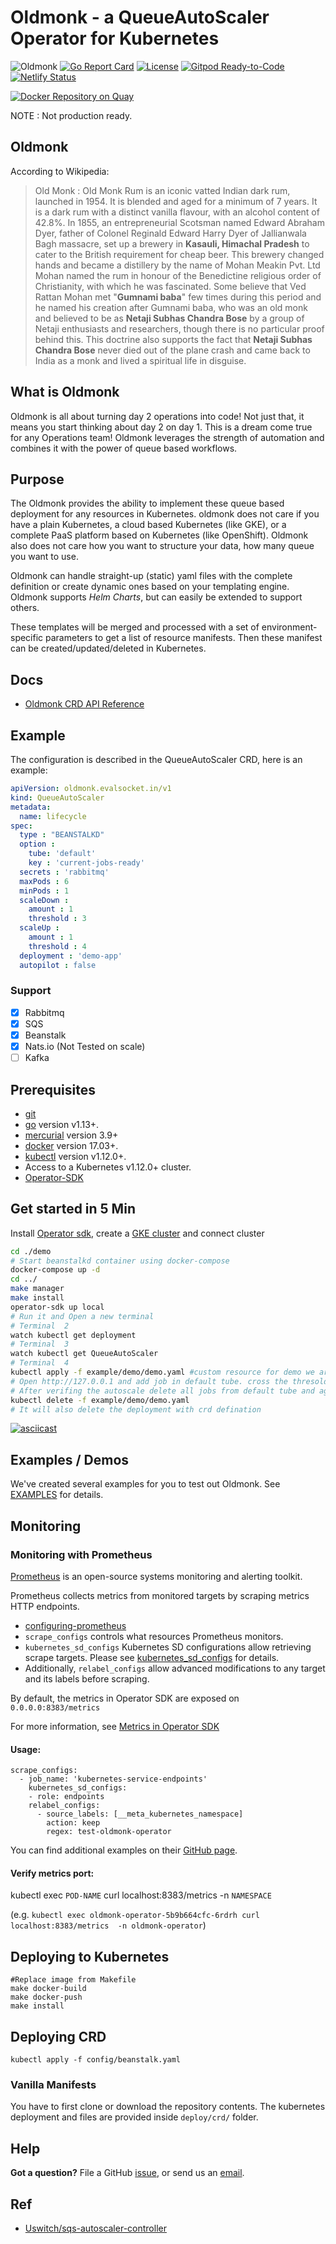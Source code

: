 

# Oldmonk - a QueueAutoScaler Operator for Kubernetes


![Oldmonk](https://github.com/evalsocket/oldmonk/workflows/Oldmonk/badge.svg)
[![Go Report Card](https://goreportcard.com/badge/github.com/evalsocket/oldmonk)](https://goreportcard.com/report/github.com/evalsocket/oldmonk)
[![License](http://img.shields.io/:license-apache-blue.svg)](http://www.apache.org/licenses/LICENSE-2.0.html)
[![Gitpod Ready-to-Code](https://img.shields.io/badge/Gitpod-Ready--to--Code-blue?logo=gitpod)](https://gitpod.io/#https://github.com/evalsocket/oldmonk)
[![Netlify Status](https://api.netlify.com/api/v1/badges/8eba3823-ba99-4c4a-bca3-8d81d347f80d/deploy-status)](https://app.netlify.com/sites/oldmonk/deploys)

[![Docker Repository on Quay](https://dockeri.co/image/evalsocket/oldmonk "Docker Repository on Dockerhub")](https://dockeri.co/evalsocket/oldmonk)

NOTE :  Not production ready.

## Oldmonk

According to Wikipedia:

>Old Monk : Old Monk Rum is an iconic vatted Indian dark rum, launched in 1954. It is blended and aged for a minimum of 7 years. It is a dark rum with a distinct vanilla flavour, with an alcohol content of 42.8%.
>In 1855, an entrepreneurial Scotsman named Edward Abraham Dyer, father of Colonel Reginald Edward Harry Dyer of Jallianwala Bagh massacre, set up a brewery in **Kasauli, Himachal Pradesh** to cater to the British requirement for cheap beer. This brewery changed hands and became a distillery by the name of Mohan Meakin Pvt. Ltd
>Mohan named the rum in honour of the Benedictine religious order of Christianity, with which he was fascinated.
>Some believe that Ved Rattan Mohan met "**Gumnami baba**" few times during this period and he named his creation after Gumnami baba, who was an old monk and believed to be as **Netaji Subhas Chandra Bose** by a group of Netaji enthusiasts and researchers, though there is no particular proof behind this. This doctrine also supports the fact that **Netaji Subhas Chandra Bose** never died out of the plane crash and came back to India as a monk and lived a spiritual life in disguise.
>
## What is Oldmonk

Oldmonk is all about turning day 2 operations into code! Not just that, it means you start thinking about day 2 on day 1. This is a dream come true for any Operations team!
Oldmonk leverages the strength of automation and combines it with the power of queue based workflows.

## Purpose

The Oldmonk provides the ability to implement these queue based deployment for any resources in Kubernetes. oldmonk does not care if you have a plain Kubernetes, a cloud based Kubernetes (like GKE), or a complete PaaS platform based on Kubernetes (like OpenShift). Oldmonk also does not care how you want to structure your data, how many queue you want to use.

Oldmonk can handle straight-up (static) yaml files with the complete definition or create dynamic ones based on your templating engine. Oldmonk supports *Helm Charts*, but can easily be extended to support others.

These templates will be merged and processed with a set of environment-specific parameters to get a list of resource manifests. Then these manifest can be created/updated/deleted in Kubernetes.

## Docs

 - [Oldmonk CRD API Reference](https://oldmonk.netlify.com/)

## Example


The configuration is described in the QueueAutoScaler CRD, here is an example:

```yaml
apiVersion: oldmonk.evalsocket.in/v1
kind: QueueAutoScaler
metadata:
  name: lifecycle
spec:
  type : "BEANSTALKD"
  option :
    tube: 'default'
    key : 'current-jobs-ready'
  secrets : 'rabbitmq'
  maxPods : 6
  minPods : 1
  scaleDown :
    amount : 1
    threshold : 3
  scaleUp :
    amount : 1
    threshold : 4
  deployment : 'demo-app'
  autopilot : false
```

### Support
 - [x] Rabbitmq
 - [x] SQS
 - [x] Beanstalk
 - [x] Nats.io (Not Tested on scale)
 - [ ] Kafka

 ## Prerequisites

  - [git](#)
  - [go](#) version v1.13+.
  - [mercurial](#) version 3.9+
  - [docker](#) version 17.03+.
  - [kubectl](#) version v1.12.0+.
  - Access to a Kubernetes v1.12.0+ cluster.
  - [Operator-SDK](#)

## Get started in 5 Min
Install [Operator sdk](https://github.com/operator-framework/operator-sdk/blob/master/doc/user/install-operator-sdk.md), create a [GKE cluster](https://cloud.google.com/kubernetes-engine/docs/how-to/creating-a-cluster) and connect cluster
 ```bash
 cd ./demo
 # Start beanstalkd container using docker-compose
 docker-compose up -d
 cd ../
 make manager
 make install
 operator-sdk up local
 # Run it and Open a new terminal
 # Terminal  2
 watch kubectl get deployment
 # Terminal  3
 watch kubectl get QueueAutoScaler
 # Terminal  4
 kubectl apply -f example/demo/demo.yaml #custom resource for demo we are only deploying nginx image but in real case it's your worker image
 # Open http://127.0.0.1 and add job in default tube. cross the thresold of 4 and check terminal 1 log and also get deployment watch
 # After verifing the autoscale delete all jobs from default tube and again watch terminal1 and deployment
 kubectl delete -f example/demo/demo.yaml
 # It will also delete the deployment with crd defination

 ```

[![asciicast](https://asciinema.org/a/yh718d1AAyhiVAS9CyqstecAz.svg)](https://asciinema.org/a/yh718d1AAyhiVAS9CyqstecAz)



## Examples / Demos

We've created several examples for you to test out Oldmonk. See [EXAMPLES](example/) for details.

## Monitoring

### Monitoring with Prometheus

[Prometheus](https://prometheus.io/) is an open-source systems monitoring and alerting toolkit.

Prometheus collects metrics from monitored targets by scraping metrics HTTP endpoints.

- [configuring-prometheus](https://prometheus.io/docs/introduction/first_steps/#configuring-prometheus)
- `scrape_configs` controls what resources Prometheus monitors.
- `kubernetes_sd_configs` Kubernetes SD configurations allow retrieving scrape targets. Please see [kubernetes_sd_configs](https://prometheus.io/docs/prometheus/latest/configuration/configuration/#endpoints) for details.
- Additionally, `relabel_configs` allow advanced modifications to any target and its labels before scraping.

By default, the metrics in Operator SDK are exposed on `0.0.0.0:8383/metrics`

For more information, see [Metrics in Operator SDK](https://github.com/operator-framework/operator-sdk/blob/v0.8.1/doc/user/metrics/README.md)

#### Usage:

```
scrape_configs:
  - job_name: 'kubernetes-service-endpoints'
    kubernetes_sd_configs:
    - role: endpoints
    relabel_configs:
      - source_labels: [__meta_kubernetes_namespace]
        action: keep
        regex: test-oldmonk-operator
```
You can find additional examples on their [GitHub page](https://github.com/prometheus/prometheus/blob/master/documentation/examples/prometheus-kubernetes.yml).

#### Verify metrics port:
kubectl exec `POD-NAME` curl localhost:8383/metrics  -n `NAMESPACE`

(e.g. `kubectl exec oldmonk-operator-5b9b664cfc-6rdrh curl localhost:8383/metrics  -n oldmonk-operator`)

## Deploying to Kubernetes

```
#Replace image from Makefile
make docker-build
make docker-push
make install

```

## Deploying CRD

```
kubectl apply -f config/beanstalk.yaml

```


### Vanilla Manifests

You have to first clone or download the repository contents. The kubernetes deployment and files are provided inside `deploy/crd/` folder.

## Help

**Got a question?**
File a GitHub [issue](https://github.com/evalsocket/oldmonk/issues), or send us an [email](mailto:evalsocket@protonmail.com).

## Ref 

  - [Uswitch/sqs-autoscaler-controller](https://github.com/uswitch/sqs-autoscaler-controller)
